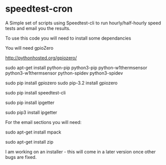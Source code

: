 # speedtest-cron
A Simple set of scripts using Speedtest-cli to run hourly/half-hourly speed tests and email you the results.

To use this code you will need to install some dependancies

You will need gpioZero

http://pythonhosted.org/gpiozero/

sudo apt-get install python-pip python3-pip python-w1thermsensor python3-w1thermsensor python-spidev python3-spidev

sudo pip install gpiozero
sudo pip-3.2 install gpiozero

sudo pip install speedtest-cli

sudo pip install ipgetter

sudo pip3 install ipgetter

For the email sections you will need:

sudo apt-get install mpack

sudo apt-get install zip

I am working on an installer - this will come in a later version once other bugs are fixed.
